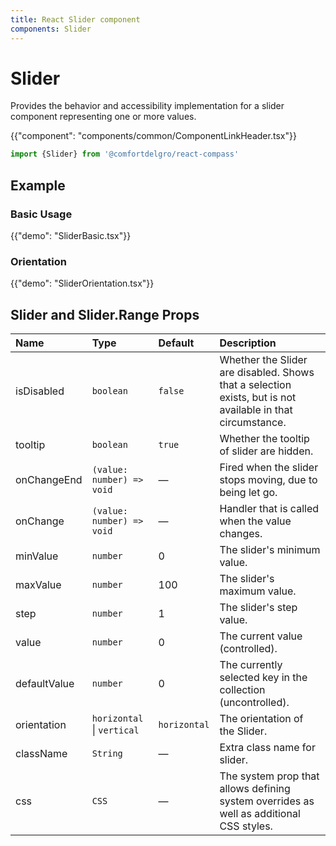 ```yaml
---
title: React Slider component
components: Slider
---
```


# Slider

<p class="description">Provides the behavior and accessibility implementation for a slider component representing one or more values.</p>

{{"component": "components/common/ComponentLinkHeader.tsx"}}

```jsx
import {Slider} from '@comfortdelgro/react-compass'
```

## Example

### Basic Usage

{{"demo": "SliderBasic.tsx"}}

### Orientation

{{"demo": "SliderOrientation.tsx"}}

## Slider and Slider.Range Props

| Name         | Type                       | Default      | Description                                                                                                |
| :----------- | :------------------------- | :----------- | :--------------------------------------------------------------------------------------------------------- |
| isDisabled   | `boolean`                  | `false`      | Whether the Slider are disabled. Shows that a selection exists, but is not available in that circumstance. |
| tooltip      | `boolean`                  | `true`       | Whether the tooltip of slider are hidden.                                                                  |
| onChangeEnd  | `(value: number) => void`  | —            | Fired when the slider stops moving, due to being let go.                                                   |
| onChange     | `(value: number) => void`  | —            | Handler that is called when the value changes.                                                             |
| minValue     | `number`                   | 0            | The slider's minimum value.                                                                                |
| maxValue     | `number`                   | 100          | The slider's maximum value.                                                                                |
| step         | `number`                   | 1            | The slider's step value.                                                                                   |
| value        | `number`                   | 0            | The current value (controlled).                                                                            |
| defaultValue | `number`                   | 0            | The currently selected key in the collection (uncontrolled).                                               |
| orientation  | `horizontal` \| `vertical` | `horizontal` | The orientation of the Slider.                                                                             |
| className    | `String`                   | —            | Extra class name for slider.                                                                               |
| css          | `CSS`                      | —            | The system prop that allows defining system overrides as well as additional CSS styles.                    |

